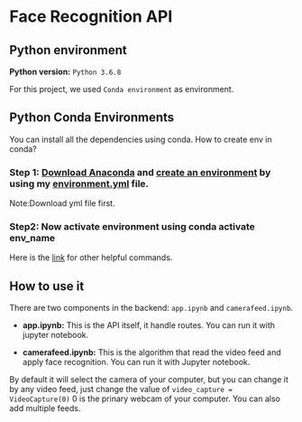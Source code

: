 # Face Recognition API

## Python environment

**Python version:** `Python 3.6.8`

For this project, we used `Conda environment` as environment.



## Python Conda Environments

You can install all the dependencies using conda.
How to create env in conda?

### Step 1: [Download Anaconda](https://www.anaconda.com/products/individual) and [create an environment](https://conda.io/projects/conda/en/latest/user-guide/tasks/manage-environments.html#creating-an-environment-from-an-environment-yml-file) by using my [environment.yml](https://drive.google.com/file/d/1ONgvHnECZ1pH66tMleVz0BUCh4nUH0Ev/view?usp=sharing) file.

Note:Download yml file first.

### Step2: Now activate environment using conda activate env_name

Here is the [link](https://conda.io/projects/conda/en/latest/user-guide/tasks/manage-environments.html#creating-an-environment-with-commands) for other helpful commands.



## How to use it

There are two components in the backend: `app.ipynb` and `camerafeed.ipynb`.

* **app.ipynb:** This is the API itself, it handle routes. You can run it with jupyter notebook.


* **camerafeed.ipynb:** This is the algorithm that read the video feed and apply face recognition. You can run it 
with Jupyter notebook.

By default it will select the camera of your computer, but you can change it by any video feed, just change the value of `video_capture = VideoCapture(0)` 0 is the prinary webcam of your computer. You can also add multiple feeds.
